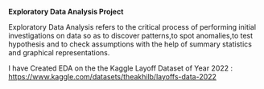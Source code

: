 **Exploratory Data Analysis Project**

Exploratory Data Analysis refers to the critical process of performing initial investigations on data so as to discover patterns,to spot anomalies,to test hypothesis and to check assumptions with the help of summary statistics and graphical representations.

I have Created EDA on the the Kaggle Layoff Dataset of Year 2022 : https://www.kaggle.com/datasets/theakhilb/layoffs-data-2022

